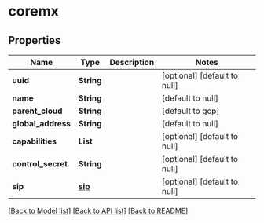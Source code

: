 # coremx
## Properties

Name | Type | Description | Notes
------------ | ------------- | ------------- | -------------
**uuid** | **String** |  | [optional] [default to null]
**name** | **String** |  | [default to null]
**parent\_cloud** | **String** |  | [default to gcp]
**global\_address** | **String** |  | [default to null]
**capabilities** | **List** |  | [optional] [default to null]
**control\_secret** | **String** |  | [optional] [default to null]
**sip** | [**sip**](sip.md) |  | [optional] [default to null]

[[Back to Model list]](../README.md#documentation-for-models) [[Back to API list]](../README.md#documentation-for-api-endpoints) [[Back to README]](../README.md)

